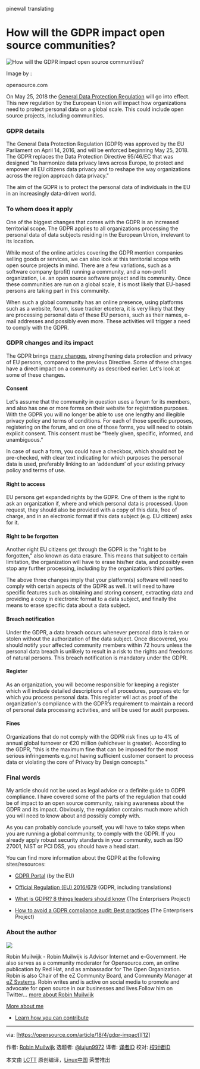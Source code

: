 pinewall translating

# How will the GDPR impact open source communities?

![How will the GDPR impact open source communities?](https://opensource.com/sites/default/files/styles/image-full-size/public/lead-images/OSDC_EU_flag.png?itok=4n9j74tL "How will the GDPR impact open source communities?")

Image by : 

opensource.com



On May 25, 2018 the [General Data Protection Regulation][1] will go into effect. This new regulation by the European Union will impact how organizations need to protect personal data on a global scale. This could include open source projects, including communities.

### GDPR details

The General Data Protection Regulation (GDPR) was approved by the EU Parliament on April 14, 2016, and will be enforced beginning May 25, 2018. The GDPR replaces the Data Protection Directive 95/46/EC that was designed "to harmonize data privacy laws across Europe, to protect and empower all EU citizens data privacy and to reshape the way organizations across the region approach data privacy."

The aim of the GDPR is to protect the personal data of individuals in the EU in an increasingly data-driven world.

### To whom does it apply

One of the biggest changes that comes with the GDPR is an increased territorial scope. The GDPR applies to all organizations processing the personal data of data subjects residing in the European Union, irrelevant to its location.

While most of the online articles covering the GDPR mention companies selling goods or services, we can also look at this territorial scope with open source projects in mind. There are a few variations, such as a software company (profit) running a community, and a non-profit organization, i.e. an open source software project and its community. Once these communities are run on a global scale, it is most likely that EU-based persons are taking part in this community.

When such a global community has an online presence, using platforms such as a website, forum, issue tracker etcetera, it is very likely that they are processing personal data of these EU persons, such as their names, e-mail addresses and possibly even more. These activities will trigger a need to comply with the GDPR.

### GDPR changes and its impact

The GDPR brings [many changes][2], strengthening data protection and privacy of EU persons, compared to the previous Directive. Some of these changes have a direct impact on a community as described earlier. Let's look at some of these changes.

#### Consent

Let's assume that the community in question uses a forum for its members, and also has one or more forms on their website for registration purposes. With the GDPR you will no longer be able to use one lengthy and illegible privacy policy and terms of conditions. For each of those specific purposes, registering on the forum, and on one of those forms, you will need to obtain explicit consent. This consent must be “freely given, specific, informed, and unambiguous.”

In case of such a form, you could have a checkbox, which should not be pre-checked, with clear text indicating for which purposes the personal data is used, preferably linking to an ‘addendum’ of your existing privacy policy and terms of use.

#### Right to access

EU persons get expanded rights by the GDPR. One of them is the right to ask an organization if, where and which personal data is processed. Upon request, they should also be provided with a copy of this data, free of charge, and in an electronic format if this data subject (e.g. EU citizen) asks for it.

#### Right to be forgotten

Another right EU citizens get through the GDPR is the "right to be forgotten," also known as data erasure. This means that subject to certain limitation, the organization will have to erase his/her data, and possibly even stop any further processing, including by the organization’s third parties.

The above three changes imply that your platform(s) software will need to comply with certain aspects of the GDPR as well. It will need to have specific features such as obtaining and storing consent, extracting data and providing a copy in electronic format to a data subject, and finally the means to erase specific data about a data subject.

#### Breach notification

Under the GDPR, a data breach occurs whenever personal data is taken or stolen without the authorization of the data subject. Once discovered, you should notify your affected community members within 72 hours unless the personal data breach is unlikely to result in a risk to the rights and freedoms of natural persons. This breach notification is mandatory under the GDPR.

#### Register

As an organization, you will become responsible for keeping a register which will include detailed descriptions of all procedures, purposes etc for which you process personal data. This register will act as proof of the organization's compliance with the GDPR’s requirement to maintain a record of personal data processing activities, and will be used for audit purposes.

#### Fines

Organizations that do not comply with the GDPR risk fines up to 4% of annual global turnover or €20 million (whichever is greater). According to the GDPR, "this is the maximum fine that can be imposed for the most serious infringements e.g.not having sufficient customer consent to process data or violating the core of Privacy by Design concepts."

### Final words

My article should not be used as legal advice or a definite guide to GDPR compliance. I have covered some of the parts of the regulation that could be of impact to an open source community, raising awareness about the GDPR and its impact. Obviously, the regulation contains much more which you will need to know about and possibly comply with.

As you can probably conclude yourself, you will have to take steps when you are running a global community, to comply with the GDPR. If you already apply robust security standards in your community, such as ISO 27001, NIST or PCI DSS, you should have a head start.

You can find more information about the GDPR at the following sites/resources:

*   [GDPR Portal][3] (by the EU)
    
*   [Official Regulation (EU) 2016/679][4] (GDPR, including translations)
    
*   [What is GDPR? 8 things leaders should know][5] (The Enterprisers Project)
    
*   [How to avoid a GDPR compliance audit: Best practices][6] (The Enterprisers Project)
    

### About the author

[![](https://opensource.com/sites/default/files/styles/profile_pictures/public/robinm-low-3-square.jpg?itok=8qH6iUZh)][7]

Robin Muilwijk \- Robin Muilwijk is Advisor Internet and e-Government. He also serves as a community moderator for Opensource.com, an online publication by Red Hat, and as ambassador for The Open Organization. Robin is also Chair of the eZ Community Board, and Community Manager at [eZ Systems][8]. Robin writes and is active on social media to promote and advocate for open source in our businesses and lives.Follow him on Twitter... [more about Robin Muilwijk][9]

[More about me][10]

*   [Learn how you can contribute][11]

---

via: [https://opensource.com/article/18/4/gdpr-impact][12]

作者: [Robin Muilwijk][13] 选题者: [@lujun9972][14] 译者: [译者ID][15] 校对: [校对者ID][16]

本文由 [LCTT][17] 原创编译，[Linux中国][18] 荣誉推出

[1]: https://www.eugdpr.org/eugdpr.org.html
[2]: https://www.eugdpr.org/key-changes.html
[3]: https://www.eugdpr.org/eugdpr.org.html
[4]: http://eur-lex.europa.eu/legal-content/EN/TXT/?qid=1520531479111&uri=CELEX:32016R0679
[5]: https://enterprisersproject.com/article/2018/4/what-gdpr-8-things-leaders-should-know
[6]: https://enterprisersproject.com/article/2017/9/avoiding-gdpr-compliance-audit-best-practices
[7]: https://opensource.com/users/robinmuilwijk
[8]: http://ez.no
[9]: https://opensource.com/users/robinmuilwijk
[10]: https://opensource.com/users/robinmuilwijk
[11]: https://opensource.com/participate
[12]: https://opensource.com/article/18/4/gdpr-impact
[13]: https://opensource.com/users/robinmuilwijk
[14]: https://github.com/lujun9972
[15]: https://github.com/译者ID
[16]: https://github.com/校对者ID
[17]: https://github.com/LCTT/TranslateProject
[18]: https://linux.cn/
